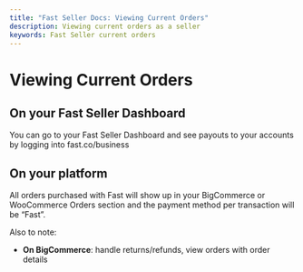 ```yaml
---
title: "Fast Seller Docs: Viewing Current Orders"
description: Viewing current orders as a seller
keywords: Fast Seller current orders
---
```


# Viewing Current Orders

## On your Fast Seller Dashboard

You can go to your Fast Seller Dashboard and see payouts to your accounts by logging into fast.co/business

## On your platform

All orders purchased with Fast will show up in your BigCommerce or WooCommerce Orders section and the payment method per transaction will be “Fast”.

Also to note:

- **On BigCommerce**: handle returns/refunds, view orders with order details
